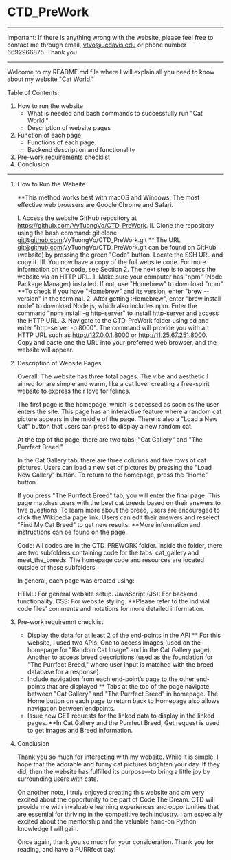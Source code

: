 # CTD_PreWork
***
Important: If there is anything wrong with the website, please feel free to contact me through email, vtvo@ucdavis.edu or phone number 6692966875. Thank you
***


Welcome to my README.md file where I will explain all you need to know about my website "Cat World."

Table of Contents:

1. How to run the website
    - What is needed and bash commands to successfully run "Cat World."
    - Description of website pages
2. Function of each page
    - Functions of each page.
    - Backend description and functionality
3. Pre-work requirements checklist
4. Conclusion

---

1. How to Run the Website

    **This method works best with macOS and Windows. The most effective web browsers are Google Chrome and Safari.

    I. Access the website GitHub repository at https://github.com/VyTuongVo/CTD_PreWork.
    II. Clone the repository using the bash command: git clone git@github.com:VyTuongVo/CTD_PreWork.git
    ** The URL git@github.com:VyTuongVo/CTD_PreWork.git can be found on GitHub (website) by pressing the green "Code" button. Locate the SSH URL and copy it.
    III. You now have a copy of the full website code. For more information on the code, see Section 2. The next step is to access the website via an HTTP URL.
        1. Make sure your computer has "npm" (Node Package Manager) installed. If not, use "Homebrew" to download "npm"
        **To check if you have "Homebrew" and its version, enter "brew --version" in the terminal.
        2. After getting :Homebrew", enter "brew install node" to download Node.js, which also includes npm. Enter the command "npm install -g http-server" to install http-server and access the HTTP URL.
        3. Navigate to the CTD_PreWork folder using cd and enter "http-server -p 8000". The command will provide you with an HTTP URL such as http://127.0.0.1:8000 or http://11.25.67.251:8000. Copy and paste one the URL into your preferred web browser, and the website will appear.

2. Description of Website Pages

    Overall:
    The website has three total pages. The vibe and aesthetic I aimed for are simple and warm, like a cat lover creating a free-spirit website to express their love for felines.

    The first page is the homepage, which is accessed as soon as the user enters the site. This page has an interactive feature where a random cat picture appears in the middle of the page. There is also a "Load a New Cat" button that users can press to display a new random cat.

    At the top of the page, there are two tabs: "Cat Gallery" and "The Purrfect Breed."

    In the Cat Gallery tab, there are three columns and five rows of cat pictures. Users can load a new set of pictures by pressing the "Load New Gallery" button. To return to the homepage, press the "Home" button.

    If you press "The Purrfect Breed" tab, you will enter the final page. This page matches users with the best cat breeds based on their answers to five questions. To learn more about the breed, users are encouraged to click the Wikipedia page link. Users can edit their answers and reselect "Find My Cat Breed" to get new results.
    **More information and instructions can be found on the page.

    Code:
    All codes are in the CTD_PREWORK folder. Inside the folder, there are two subfolders containing code for the tabs: cat_gallery and meet_the_breeds. The homepage code and resources are located outside of these subfolders.

    In general, each page was created using:

    HTML: For general website setup.
    JavaScript (JS): For backend functionality.
    CSS: For website styling.
    **Please refer to the indivial code files' comments and notations for more detailed information.


3. Pre-work requiremnt checklist

    - Display the data for at least 2 of the end-points in the API
        ** For this website, I used two APIs: One to access images (used on the homepage for "Random Cat Image" and in the Cat Gallery page). Another to access breed descriptions (used as the foundation for "The Purrfect Breed," where user input is matched with the breed database for a response).
    - Include navigation from each end-point’s page to the other end-points that are displayed
        ** Tabs at the top of the page navigate between "Cat Gallery" and "The Purrfect Breed" in homepage. The Home button on each page to return back to Homepage also allows navigation between endpoints.
    - Issue new GET requests for the linked data to display in the linked pages.
        **In Cat Gallery and the Purrfect Breed, Get request is used to get images and Breed information.


4. Conclusion

    Thank you so much for interacting with my website. While it is simple, I hope that the adorable and funny cat pictures brighten your day. If they did, then the website has fulfilled its purpose—to bring a little joy by surrounding users with cats.

    On another note, I truly enjoyed creating this website and am very excited about the opportunity to be part of Code The Dream. CTD will provide me with invaluable learning experiences and opportunities that are essential for thriving in the competitive tech industry. I am especially excited about the mentorship and the valuable hand-on Python knowledge I will gain.

    Once again, thank you so much for your consideration. Thank you for reading, and have a PURRfect day!


